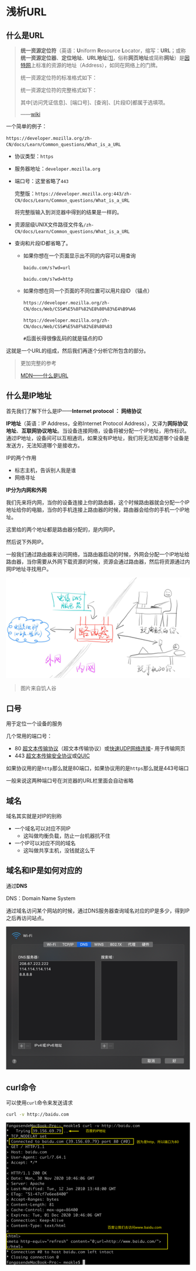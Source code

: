 # 浅析URL

## 什么是URL

> **统一资源定位符**（英语：**U**niform **R**esource **L**ocator，缩写：**URL**；或称**统一资源定位器**、**定位地址**、**URL地址**[[1\]](https://zh.wikipedia.org/wiki/统一资源定位符#cite_note-1)，俗称**网页地址**或简称**网址**）是[因特网](https://zh.wikipedia.org/wiki/因特网)上标准的资源的地址（Address），如同在网络上的门牌。
>
> 统一资源定位符的标准格式如下：
>
> > [协议类型]: //服务器地址:端口号/资源层级UNIX文件路径文件名?查询#片段ID
>
> 统一资源定位符的完整格式如下：
>
> > [协议类型]: //访问资源需要的凭证信息@服务器地址:端口号/资源层级UNIX文件路径文件名?查询#片段ID
>
> 其中[访问凭证信息]、[端口号]、[查询]、[片段ID]都属于选填项。
>
> ——[wiki](https://zh.wikipedia.org/wiki/%E7%BB%9F%E4%B8%80%E8%B5%84%E6%BA%90%E5%AE%9A%E4%BD%8D%E7%AC%A6)



一个简单的例子：

`https://developer.mozilla.org/zh-CN/docs/Learn/Common_questions/What_is_a_URL`

* 协议类型：`https` 

* 服务器地址：`developer.mozilla.org`

* 端口号：这里省略了`443`

  完整版：`https://developer.mozilla.org:443/zh-CN/docs/Learn/Common_questions/What_is_a_URL`

  将完整版输入到浏览器中得到的结果是一样的。

* 资源层级UNIX文件路径文件名`/zh-CN/docs/Learn/Common_questions/What_is_a_URL`

* 查询和片段ID都省略了。

  * 如果你想在一个页面显示出不同的内容可以用查询

    `baidu.com/s?wd=url`

    `baidu.com/s?wd=http`

  * 如果你想在同一个页面的不同位置可以用片段ID （锚点）

    `https://developer.mozilla.org/zh-CN/docs/Web/CSS#%E5%8F%82%E8%80%83%E4%B9%A6`

    `https://developer.mozilla.org/zh-CN/docs/Web/CSS#%E5%8F%82%E8%80%83`

    `#`后面长得很像乱码的就是锚点的ID



这就是一个URL的组成，然后我们再逐个分析它所包含的部分。



> 更加完整的参考
>
> [MDN——什么是URL](https://developer.mozilla.org/zh-CN/docs/Learn/Common_questions/What_is_a_URL)



## 什么是IP地址

首先我们了解下什么是IP——**Internet protocol ： 网络协议**

**IP地址**（英语：IP Address，全称Internet Protocol Address），又译为**网际协议地址**、**互联网协议地址**。当设备连接网络，设备将被分配一个IP地址，用作标识。通过IP地址，设备间可以互相通讯，如果没有IP地址，我们将无法知道哪个设备是发送方，无法知道哪个是接收方。



IP的两个作用

* 标志主机，告诉别人我是谁
* 网络寻址



**IP分为内网和外网**

我们先来将内网，当你的设备连接上你的路由器，这个时候路由器就会分配一个IP地址给你的电脑，当你的手机连接上路由器的时候，路由器会给你的手机一个IP地址。

这里给的两个地址都是路由器分配的，是内网IP。

然后说下外网IP。

一般我们通过路由器来访问网络，当路由器启动的时候，外网会分配一个IP地址给路由器，当你需要从外网下载资源的时候，资源会通过路由器，然后将资源通过内网IP地址寻找用户。



![图解内外网](14_URL是什么.assets/image-20201130183704323.png)

> 图片来自饥人谷

## 口号

用于定位一个设备的服务

几个常用的端口号：

* 80  [超文本传输协议](https://zh.wikipedia.org/wiki/超文本传输协议)（超文本传输协议）或[快速UDP网络连接](https://zh.wikipedia.org/wiki/快速UDP网络连接)- 用于传输网页
* 443 [ 超文本传输安全协议](https://zh.wikipedia.org/wiki/超文本传输安全协议)或[QUIC](https://zh.wikipedia.org/wiki/QUIC)



如果协议用的是`http`那么就是80端口，如果协议用的是`https`那么就是443号端口

一般来说这两种端口号在浏览器的URL栏里面会自动省略

## 域名

域名其实就是对IP的别称



* 一个域名可以对应不同IP
  * 这叫做均衡负载，防止一台机器抗不住
* 一个IP可以对应不同的域名
  * 这叫做共享主机，没钱就这么干



##  域名和IP是如何对应的

通过**DNS**

DNS：Domain Name System 



通过域名访问某个网站的时候，通过DNS服务器查询域名对应的IP是多少，得到IP之后再访问站点。

![设置DNS服务器](14_URL是什么.assets/image-20201130183625250.png)



## curl命令

可以使用`curl`命令来发送请求

```sh
curl -v http://baidu.com
```

![curl命令](14_URL是什么.assets/image-20201130184849997.png)











